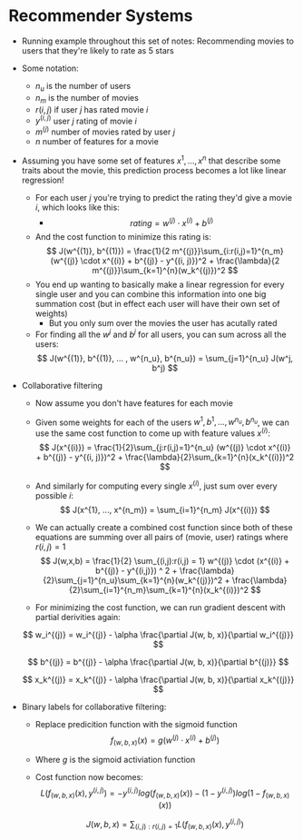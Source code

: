 # Recommender Systems

- Running example throughout this set of notes: Recommending movies to users that they're likely to rate as 5 stars
- Some notation:
    - $n_u$ is the number of users
    - $n_m$ is the number of movies
    - $r(i, j)$ if user $j$ has rated movie $i$
    - $y^{(i, j)}$ user $j$ rating of movie $i$
    - $m^{(j)}$ number of movies rated by user $j$
    - $n$ number of features for a movie
- Assuming you have some set of features $x^1, ..., x^n$ that describe some traits about the movie, this prediction process becomes a lot like linear regression!
    - For each user $j$ you're trying to predict the rating they'd give a movie $i$, which looks like this:
        - $$ 
            rating = w^{(j)} \cdot x^{(i)} + b^{(j)}
          $$
    - And the cost function to minimize this rating is:
        $$
            J(w^{(1)}, b^{(1)}) = \frac{1}{2 m^{(j)}}\sum_{i:r(i,j)=1}^{n_m} (w^{(j)} \cdot x^{(i)} + b^{(j)} - y^{(i, j)})^2 + \frac{\lambda}{2 m^{(j)}}\sum_{k=1}^{n}(w_k^{(j)})^2
        $$
    - You end up wanting to basically make a linear regression for every single user and you can combine this information into one big summation cost (but in effect each user will have their own set of weights)
        - But you only sum over the movies the user has acutally rated
    - For finding all the $w^j$ and $b^j$ for all users, you can sum across all the users:
        $$
            J(w^{(1)}, b^{(1)}, ... , w^{n_u}, b^{n_u}) = \sum_{j=1}^{n_u} J(w^j, b^j)
        $$
- Collaborative filtering
    - Now assume you don't have features for each movie
    - Given some weights for each of the users $w^1, b^1, ..., w^{n_u}, b^{n_u}$, we can use the same cost function to come up with feature values $x^{(i)}$:
        $$
            J(x^{(i)}) = \frac{1}{2}\sum_{j:r(i,j)=1}^{n_u} (w^{(j)} \cdot x^{(i)} + b^{(j)} - y^{(i, j)})^2 + \frac{\lambda}{2}\sum_{k=1}^{n}(x_k^{(i)})^2
        $$
    - And similarly for computing every single $x^{(i)}$, just sum over every possible $i$:
        $$
            J(x^{1}, ..., x^{n_m}) = \sum_{i=1}^{n_m} J(x^{(i)})
        $$
    - We can actually create a combined cost function since both of these equations are summing over all pairs of (movie, user) ratings where $r(i,j) = 1$
    $$
        J(w,x,b) = \frac{1}{2} \sum_{(i,j):r(i,j) = 1} w^{(j)} \cdot (x^{(i)} + b^{(j)} - y^{(i,j)}) ^ 2 + \frac{\lambda}{2}\sum_{j=1}^{n_u}\sum_{k=1}^{n}(w_k^{(j)})^2 + \frac{\lambda}{2}\sum_{i=1}^{n_m}\sum_{k=1}^{n}(x_k^{(i)})^2
    $$

    - For minimizing the cost function, we can run gradient descent with partial derivities again:
    
    $$
        w_i^{(j)} = w_i^{(j)} - \alpha \frac{\partial J(w, b, x)}{\partial w_i^{(j)}}
    $$

    $$
        b^{(j)} = b^{(j)} - \alpha \frac{\partial J(w, b, x)}{\partial b^{(j)}}
    $$

    $$
        x_k^{(j)} = x_k^{(j)} - \alpha \frac{\partial J(w, b, x)}{\partial x_k^{(j)}}
    $$

- Binary labels for collaborative filtering:
    - Replace predicition function with the sigmoid function
        $$
            f_{(w,b,x)} (x) = g(w^{(j)} \cdot x^{(i)} + b^{(j)})
        $$
    - Where $g$ is the sigmoid activiation function
    - Cost function now becomes:
        $$
            L(f_{(w,b,x)} (x), y^{(i, j)}) = -y^{(i,j)} log(f_{(w,b,x)} (x)) - (1 - y^{(i,j)})log(1-f_{(w,b,x)}(x))
        $$

        $$
            J(w,b,x) = \sum_{(i,j):r(i,j)=1} L(f_{(w,b,x)}(x), y^{(i,j)})
        $$
